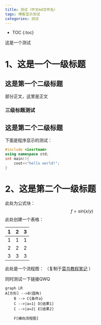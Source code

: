 ```yaml
---
title: 测试（中文md文件名）
tags: 博客显示测试
categories: 测试
---
```


* TOC
{:toc}

这是一个测试

# 1、这是一个一级标题

## 这是第一个二级标题

部分正文，这里是正文

### 三级标题测试

## 这是第二个二级标题

下面是程序显示的测试：

~~~c++
#include <iosrteam>
using namespace std;
int main(){
    cout<<"hello world!";
}
~~~

# 2、这是第二个一级标题

此处为公式块：
$$
f=sin(x/y)
$$
此处创建一个表格：

| 1    | 2    | 3    |
| ---- | ---- | ---- |
| 1    | 1    | 1    |
| 2    | 2    | 2    |
| 3    | 3    | 3    |

此处是一个流程图：
（复制于[菜鸟教程笔记](https://www.runoob.com/markdown/md-advance.html) ）

同时测试一下链接QWQ


```mermaid
graph LR
A[方形] -->B(圆角)
    B --> C{条件a}
    C -->|a=1| D[结果1]
    C -->|a=2| E[结果2]
    
    F[横向流程图]
    
```





